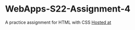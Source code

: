 # WebApps-S22-Assignment-4
A practice assignment for HTML with CSS
[Hosted at](https://44-563-web-apps-s22.github.io/webapps-s22-assignment-4-ksreejareddy)